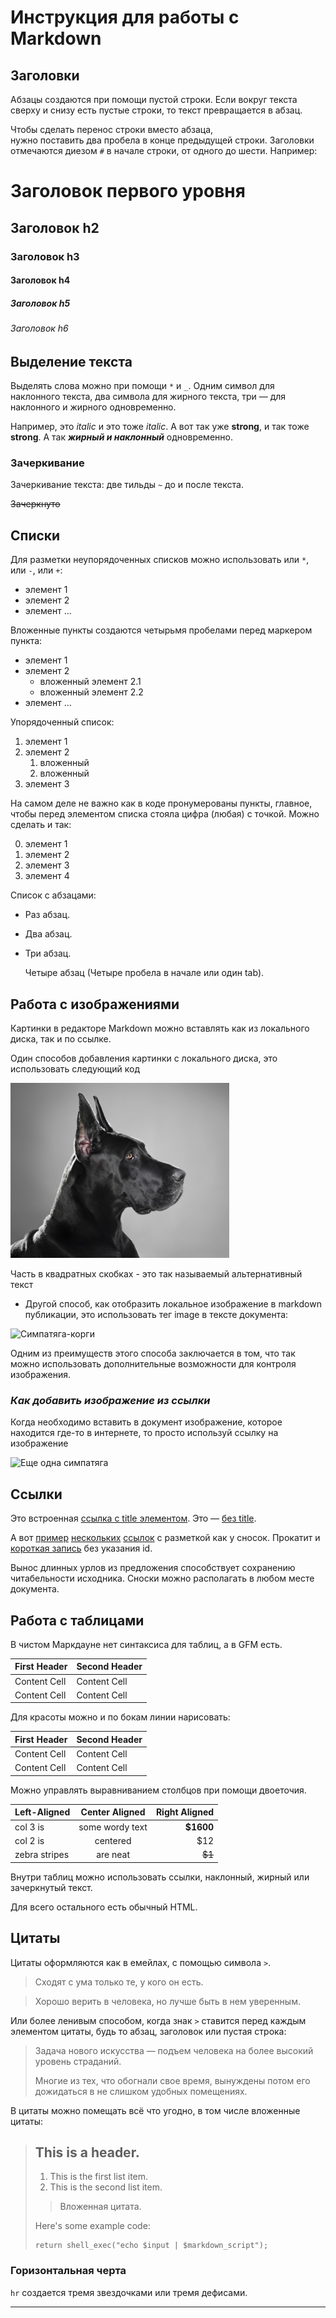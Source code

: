 # Инструкция для работы с Markdown
## Заголовки
Абзацы создаются при помощи пустой строки. Если вокруг текста сверху и снизу есть пустые строки, то текст превращается в абзац.

Чтобы сделать перенос строки вместо абзаца,  
нужно поставить два пробела в конце предыдущей строки.
Заголовки отмечаются диезом `#` в начале строки, от одного до шести. Например:

# Заголовок первого уровня #
## Заголовок h2 
### Заголовок h3
#### Заголовок h4
##### Заголовок h5
###### Заголовок h6
## Выделение текста
Выделять слова можно при помощи `*` и `_`. Одним символ для наклонного текста, два символа для жирного текста, три — для наклонного и жирного одновременно.

Например, это _italic_ и это тоже *italic*. А вот так уже __strong__, и так тоже **strong**. А так ***жирный и наклонный*** одновременно.

### Зачеркивание

Зачеркивание текста: две тильды `~` до и после текста.

~~Зачеркнуто~~
## Списки
Для разметки неупорядоченных списков можно использовать или `*`, или `-`, или `+`:

- элемент 1
- элемент 2
- элемент ...

Вложенные пункты создаются четырьмя пробелами перед маркером пункта:

* элемент 1
* элемент 2
    * вложенный элемент 2.1
    * вложенный элемент 2.2
* элемент ...

Упорядоченный список:

1. элемент 1
2. элемент 2
    1. вложенный
    2. вложенный
3. элемент 3

На самом деле не важно как в коде пронумерованы пункты, главное, чтобы перед элементом списка стояла цифра (любая) с точкой. Можно сделать и так:

0. элемент 1
0. элемент 2
0. элемент 3
0. элемент 4

Список с абзацами:

* Раз абзац. 

* Два абзац. 

* Три абзац. 

    Четыре абзац (Четыре пробела в начале или один tab).
## Работа с изображениями
Картинки в редакторе Markdown можно вставлять как из локального диска, так и по ссылке.

 Один способов добавления картинки с локального диска, это использовать следующий код

![Просто симпатичная собака](Dogdog.jpg)

Часть в квадратных скобках - это так называемый альтернативный текст


* Другой способ, как отобразить локальное изображение в markdown публикации, это использовать тег image в тексте документа:

 

<image src = "dog2.jpg" alt="Симпатяга-корги"> 

Одним из преимуществ этого способа заключается в том, что так можно использовать дополнительные возможности для контроля изображения. 


 

 ###  ***Как добавить изображение из ссылки***

Когда необходимо вставить в документ изображение, которое находится где-то в интернете, то просто используй ссылку на изображение

 ![Еще одна симпатяга](https://img.gazeta.ru/files3/669/12211669/Depositphotos_55824507_l-2015-pic905-895x505-4699.jpg "Еще одна симпатяга")
## Ссылки
Это встроенная [ссылка с title элементом](http://example.com/link "Я ссылка"). Это — [без title](http://example.com/link).

А вот [пример][1] [нескольких][2] [ссылок][id] с разметкой как у сносок. Прокатит и [короткая запись][] без указания id.

[1]: http://example.com/ "Optional Title Here"
[2]: http://example.com/some
[id]: http://example.com/links (Optional Title Here)
[короткая запись]: http://example.com/short

Вынос длинных урлов из предложения способствует сохранению читабельности исходника. Сноски можно располагать в любом месте документа.

## Работа с таблицами
В чистом Маркдауне нет синтаксиса для таблиц, а в GFM есть.

First Header  | Second Header
------------- | -------------
Content Cell  | Content Cell
Content Cell  | Content Cell

Для красоты можно и по бокам линии нарисовать:

| First Header  | Second Header |
| ------------- | ------------- |
| Content Cell  | Content Cell  |
| Content Cell  | Content Cell  |

Можно управлять выравниванием столбцов при помощи двоеточия.

| Left-Aligned  | Center Aligned  | Right Aligned |
|:------------- |:---------------:| -------------:|
| col 3 is      | some wordy text |     **$1600** |
| col 2 is      | centered        |         $12   |
| zebra stripes | are neat        |        ~~$1~~ |

Внутри таблиц можно использовать ссылки, наклонный, жирный или зачеркнутый текст.

Для всего остального есть обычный HTML.

## Цитаты
Цитаты оформляются как в емейлах, с помощью символа `>`.

> Сходят с ума только те, у кого он есть.

>Хорошо верить в человека, но лучше быть в нем уверенным.



Или более ленивым способом, когда знак `>` ставится перед каждым элементом цитаты, будь то абзац, заголовок или пустая строка:

> Задача нового искусства — подъем человека на более высокий уровень страданий.
>
>
>Многие из тех, что обогнали свое время, вынуждены потом его дожидаться в не слишком удобных помещениях.



В цитаты можно помещать всё что угодно, в том числе вложенные цитаты:

> ## This is a header.
>
> 1.   This is the first list item.
> 2.   This is the second list item.
>
> > Вложенная цитата.
>
> Here's some example code:
>
>     return shell_exec("echo $input | $markdown_script");


### Горизонтальная черта

`hr` создается тремя звездочками или тремя дефисами.

***


